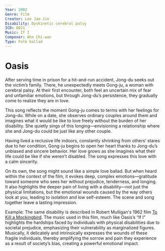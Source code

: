 ```yaml
---
Year: 2002
Genre: Film
Creator: Lee Jae-Jin
Disability: Dyskinetic cerebral palsy
ICD: 8D21
Music: If I
Composer: Ahn Chi-wan
Type: Folk ballad
---
```


# Oasis

After serving time in prison for a hit-and-run accident, Jong-du seeks out the victim’s family. There, he unexpectedly meets Gong-ju, a woman with cerebral palsy. At their first encounter, both feel an uncertain mix of fear and unfamiliar emotions, but through Jong-du’s persistence, they gradually come to realize they are in love.

This song reflects the moment Gong-ju comes to terms with her feelings for Jong-du. While on a date, she observes ordinary couples around them and imagines what it would be like to love freely without the burden of her disability. She quietly sings of this longing—envisioning a relationship where she and Jong-du could be just like any other couple.

Having lived a reclusive life indoors, constantly shrinking from others’ stares due to her condition, Gong-ju begins to open her heart thanks to Jong-du’s unbiased and sincere behavior. Her love grows as she imagines what their life could be like if she weren't disabled. The song expresses this love with a calm sincerity.

On its own, the song might sound like a simple love ballad. But when heard within the context of the film, it evokes deep, complex emotions—gratitude toward someone who sees her without prejudice, tenderness, and longing. It also highlights the deeper pain of living with a disability—not just the physical limitations, but the emotional wounds caused by the way others look at you, leading to isolation and low self-esteem. The scene and song together leave a lasting impression.

Example: The same disability is described in Robert Mulligan's 1962 film [To Kill a Mockingbird](ha_jeonghyeon.md). The music used in this film, much like Oasis’s “If I” highlights the hardships faced by individuals with physical disabilities due to societal prejudice, emphasizing their vulnerability as marginalized figures. Musically, it delicately and intrinsically expresses the wounds of these fragile individuals, thereby amplifying the sorrow and pain they experience as a result of society’s bias, creating a powerful emotional impact.
